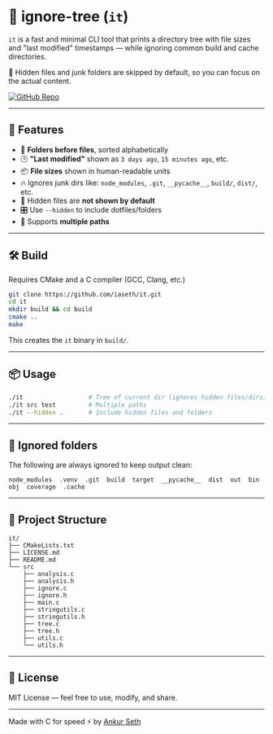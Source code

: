 
# 🌳 ignore-tree (`it`)

`it` is a fast and minimal CLI tool that prints a directory tree with file sizes and "last modified" timestamps — while ignoring common build and cache directories.

🧹 Hidden files and junk folders are skipped by default, so you can focus on the actual content.

[![GitHub Repo](https://img.shields.io/badge/github-iaseth%2Fit-blue?logo=github)](https://github.com/iaseth/it)

---

## 🚀 Features

- 📁 **Folders before files**, sorted alphabetically
- 🕒 **"Last modified"** shown as `3 days ago`, `15 minutes ago`, etc.
- 📦 **File sizes** shown in human-readable units
- 🔥 Ignores junk dirs like: `node_modules`, `.git`, `__pycache__`, `build/`, `dist/`, etc.
- 🫣 Hidden files are **not shown by default**
- 🎛 Use `--hidden` to include dotfiles/folders
- 🧵 Supports **multiple paths**

---

## 🛠 Build

Requires CMake and a C compiler (GCC, Clang, etc.)

```bash
git clone https://github.com/iaseth/it.git
cd it
mkdir build && cd build
cmake ..
make
```

This creates the `it` binary in `build/`.

---

## 📦 Usage

```bash
./it                  # Tree of current dir (ignores hidden files/dirs)
./it src test         # Multiple paths
./it --hidden .       # Include hidden files and folders
```

---

## 🛑 Ignored folders

The following are always ignored to keep output clean:

```
node_modules  .venv  .git  build  target  __pycache__  dist  out  bin  obj  coverage  .cache
```

---

## 📂 Project Structure

```
it/
├── CMakeLists.txt
├── LICENSE.md
├── README.md
└── src
    ├── analysis.c
    ├── analysis.h
    ├── ignore.c
    ├── ignore.h
    ├── main.c
    ├── stringutils.c
    ├── stringutils.h
    ├── tree.c
    ├── tree.h
    ├── utils.c
    └── utils.h

```

---

## 📜 License

MIT License — feel free to use, modify, and share.

---

Made with C for speed ⚡ by [Ankur Seth](https://github.com/iaseth)
```
